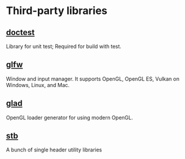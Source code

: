 # Third-party libraries

## [doctest](https://github.com/onqtam/doctest)
Library for unit test; Required for build with test.

## [glfw](http://www.glfw.org/)
Window and input manager. It supports OpenGL, OpenGL ES, Vulkan on Windows, Linux, and Mac.

## [glad](http://glad.dav1d.de/)
OpenGL loader generator for using modern OpenGL.

## [stb](https://github.com/nothings/stb)
A bunch of single header utility libraries
